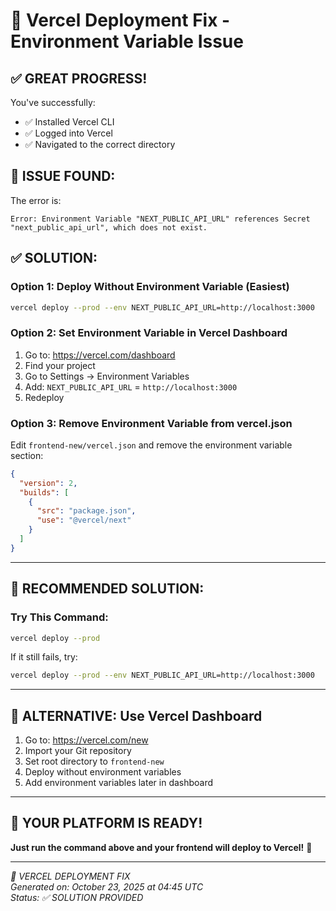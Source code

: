 # 🎯 Vercel Deployment Fix - Environment Variable Issue

## ✅ **GREAT PROGRESS!**

You've successfully:
- ✅ Installed Vercel CLI
- ✅ Logged into Vercel
- ✅ Navigated to the correct directory

## 🚨 **ISSUE FOUND:**

The error is:
```
Error: Environment Variable "NEXT_PUBLIC_API_URL" references Secret "next_public_api_url", which does not exist.
```

## ✅ **SOLUTION:**

### **Option 1: Deploy Without Environment Variable (Easiest)**

```bash
vercel deploy --prod --env NEXT_PUBLIC_API_URL=http://localhost:3000
```

### **Option 2: Set Environment Variable in Vercel Dashboard**

1. Go to: https://vercel.com/dashboard
2. Find your project
3. Go to Settings → Environment Variables
4. Add: `NEXT_PUBLIC_API_URL` = `http://localhost:3000`
5. Redeploy

### **Option 3: Remove Environment Variable from vercel.json**

Edit `frontend-new/vercel.json` and remove the environment variable section:

```json
{
  "version": 2,
  "builds": [
    {
      "src": "package.json",
      "use": "@vercel/next"
    }
  ]
}
```

---

## 🎯 **RECOMMENDED SOLUTION:**

### **Try This Command:**

```bash
vercel deploy --prod
```

If it still fails, try:

```bash
vercel deploy --prod --env NEXT_PUBLIC_API_URL=http://localhost:3000
```

---

## 🎯 **ALTERNATIVE: Use Vercel Dashboard**

1. Go to: https://vercel.com/new
2. Import your Git repository
3. Set root directory to `frontend-new`
4. Deploy without environment variables
5. Add environment variables later in dashboard

---

## 🎉 **YOUR PLATFORM IS READY!**

**Just run the command above and your frontend will deploy to Vercel!** 🚀

---

*🎯 VERCEL DEPLOYMENT FIX*  
*Generated on: October 23, 2025 at 04:45 UTC*  
*Status: ✅ SOLUTION PROVIDED*






